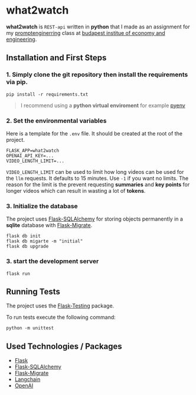 # what2watch

**what2watch** is `REST-api`  written in **python**  that I made as an
assignment for my [promptenginerring](https://portal.vik.bme.hu/kepzes/targyak/VITMAV82/hu/)
class at [budapest institue of economy and engineering](https://www.bme.hu/).

## Installation and First Steps

### 1. Simply clone the git repository then install the **requirements** via **pip**.

```
pip install -r requirements.txt
```

> I recommend using a **python virtual enviroment** for example [pyenv](https://github.com/pyenv/pyenv)


### 2. Set the environmental variables

Here is a template for the `.env` file. It should be created at the root of the project.

```
FLASK_APP=what2watch
OPENAI_API_KEY=...
VIDEO_LENGTH_LIMIT=...
```

`VIDEO_LENGTH_LIMIT` can be used to limit how long videos can be used for the `llm`
requests. It defaults to 15 minutes. Use `-1` if you want no limits.
The reason for the limit is the prevent requesting **summaries** and **key points** for
longer videos which can result in wasting a lot of **tokens**.

### 3. Initialize the database

The project uses [Flask-SQLAlchemy](https://pypi.org/project/Flask-SQLAlchemy/) for
storing objects permanently in a **sqlite** database with [Flask-Migrate](https://flask-migrate.readthedocs.io/en/latest/).

```
flask db init
flask db migarte -m "initial"
flask db upgrade
```

### 3. start the development server

```
flask run
```

## Running Tests

The project uses the [Flask-Testing](https://pythonhosted.org/Flask-Testing/) package.

To run tests execute the following command:

```
python -m unittest
```

## Used Technologies / Packages

* [Flask](https://flask.palletsprojects.com/en)
* [Flask-SQLAlchemy](https://flask-sqlalchemy.palletsprojects.com/en)
* [Flask-Migrate](https://flask-migrate.readthedocs.io/en/latest/)
* [Langchain](https://www.langchain.com/)
* [OpenAI](https://platform.openai.com/docs/api-reference)
  